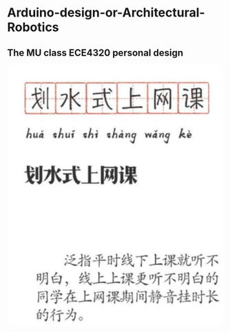 # Arduino-design-or-Architectural-Robotics
## The MU class ECE4320 personal design
![Image text](img/1.png)